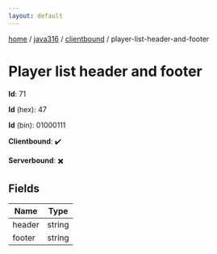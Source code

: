```yaml
---
layout: default
---
```


[home](/)  /  [java316](/protocol/java316)  /  [clientbound](/protocol/java316/clientbound)  /  player-list-header-and-footer

# Player list header and footer

**Id**: 71

**Id** (hex): 47

**Id** (bin): 01000111

**Clientbound**: ✔️

**Serverbound**: ✖️

## Fields

Name | Type
---|---
header | string
footer | string

